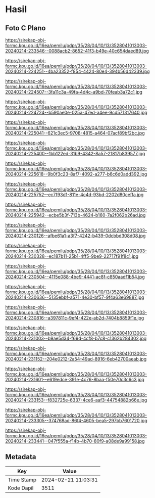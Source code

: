 # Hasil

## Foto C Plano

https://sirekap-obj-formc.kpu.go.id/16ea/pemilu/pdpr/35/28/04/10/13/3528041013003-20240214-233546--0088acb2-8652-41f3-b49e-40c654daed89.jpg

https://sirekap-obj-formc.kpu.go.id/16ea/pemilu/pdpr/35/28/04/10/13/3528041013003-20240214-224251--4ba23352-f854-4424-80e4-394b56d42339.jpg

https://sirekap-obj-formc.kpu.go.id/16ea/pemilu/pdpr/35/28/04/10/13/3528041013003-20240214-224507--3fa11c3a-49fa-4d4c-a9bd-70feab3a72c1.jpg

https://sirekap-obj-formc.kpu.go.id/16ea/pemilu/pdpr/35/28/04/10/13/3528041013003-20240214-224724--b590ae0e-025a-47ed-a4ee-9cd571317640.jpg

https://sirekap-obj-formc.kpu.go.id/16ea/pemilu/pdpr/35/28/04/10/13/3528041013003-20240214-225041--621c3ec5-9708-4815-a464-07acf89bf2bc.jpg

https://sirekap-obj-formc.kpu.go.id/16ea/pemilu/pdpr/35/28/04/10/13/3528041013003-20240214-225400--1bb122ed-31b9-4342-8a57-21817b839577.jpg

https://sirekap-obj-formc.kpu.go.id/16ea/pemilu/pdpr/35/28/04/10/13/3528041013003-20240214-225618--9b0f3c23-8af7-4092-a277-b6c6d0add392.jpg

https://sirekap-obj-formc.kpu.go.id/16ea/pemilu/pdpr/35/28/04/10/13/3528041013003-20240214-225752--ec7f93d1-811e-4c4d-93bd-2202d80ceffa.jpg

https://sirekap-obj-formc.kpu.go.id/16ea/pemilu/pdpr/35/28/04/10/13/3528041013003-20240214-225942--ecbe5b3f-713b-4624-b160-7a2f062b26ad.jpg

https://sirekap-obj-formc.kpu.go.id/16ea/pemilu/pdpr/35/28/04/10/13/3528041013003-20240214-230126--afbe61a1-a3f7-4242-b439-0dcbbd308d08.jpg

https://sirekap-obj-formc.kpu.go.id/16ea/pemilu/pdpr/35/28/04/10/13/3528041013003-20240214-230328--ec187b11-25b1-4ff5-9be9-22717f91f8c1.jpg

https://sirekap-obj-formc.kpu.go.id/16ea/pemilu/pdpr/35/28/04/10/13/3528041013003-20240214-230504--4115e088-4be9-4441-ac8f-c850aadf1b54.jpg

https://sirekap-obj-formc.kpu.go.id/16ea/pemilu/pdpr/35/28/04/10/13/3528041013003-20240214-230636--5135ebbf-a571-4e30-bf57-9f4a63e69887.jpg

https://sirekap-obj-formc.kpu.go.id/16ea/pemilu/pdpr/35/28/04/10/13/3528041013003-20240214-230816--a397811c-9ef4-422e-ab2d-7404b8859f1e.jpg

https://sirekap-obj-formc.kpu.go.id/16ea/pemilu/pdpr/35/28/04/10/13/3528041013003-20240214-231003--b9ae5d34-f69d-4cf8-b7c8-c1362b284302.jpg

https://sirekap-obj-formc.kpu.go.id/16ea/pemilu/pdpr/35/28/04/10/13/3528041013003-20240214-231152--204e0212-2a54-49ad-8916-6eb42700aeab.jpg

https://sirekap-obj-formc.kpu.go.id/16ea/pemilu/pdpr/35/28/04/10/13/3528041013003-20240214-231601--e619edce-391e-4c76-8baa-f50e70c3c6c3.jpg

https://sirekap-obj-formc.kpu.go.id/16ea/pemilu/pdpr/35/28/04/10/13/3528041013003-20240214-233153--f832725e-6337-4ce6-aaf3-44754882b66e.jpg

https://sirekap-obj-formc.kpu.go.id/16ea/pemilu/pdpr/35/28/04/10/13/3528041013003-20240214-233305--374768ad-86f4-4605-bea5-297bb7601720.jpg

https://sirekap-obj-formc.kpu.go.id/16ea/pemilu/pdpr/35/28/04/10/13/3528041013003-20240214-233441--047f555a-f14b-4b70-80f9-a08de9a99158.jpg


## Metadata

| Key        | Value               |
| ---------- | ------------------- |
| Time Stamp | 2024-02-21 11:03:31 |
| Kode Dapil | 3511                |



